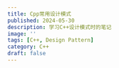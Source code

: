 ```yaml
---
title: Cpp常用设计模式
published: 2024-05-30
description: 学习C++设计模式时的笔记
image: ''
tags: [C++, Design Pattern]
category: C++
draft: false 
---
```

# 
## 